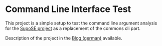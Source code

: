 Command Line Interface Test
===========================

This project is a simple setup to test the command line argument analysis 
for the <a href="http://www.supose.org/wiki/supose">SupoSE project</a> as a replacement of the commons cli part.

Description of the project in the <a href="http://blog.soebes.de/index.php?/archives/241-Kommandozeile-und-Java.html">Blog (german)</a> available.
